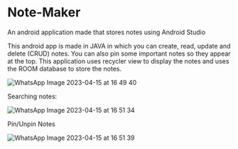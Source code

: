 # Note-Maker
An android application made that stores notes using Android Studio

This android app is made in JAVA in which you can create, read, update and delete (CRUD) notes. You can also pin some important notes so they appear at the top. This application uses recycler view to display the notes and uses the ROOM database to store the notes. 

![WhatsApp Image 2023-04-15 at 16 49 40](https://user-images.githubusercontent.com/116446026/232211572-c50ffbf5-de88-48fb-8e50-87cb2ec58e30.jpg)

Searching notes:

![WhatsApp Image 2023-04-15 at 16 51 34](https://user-images.githubusercontent.com/116446026/232211670-1c88458a-6926-4d56-b9f1-5168a445e692.jpg)

Pin/Unpin Notes

![WhatsApp Image 2023-04-15 at 16 51 39](https://user-images.githubusercontent.com/116446026/232211754-6bca832e-4d81-4751-be73-0a46c85b2681.jpg)

